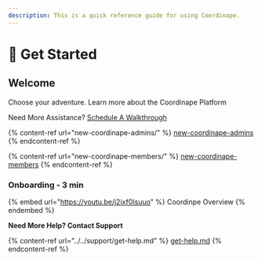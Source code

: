```yaml
---
description: This is a quick reference guide for using Coordinape.
---
```


# 🥳 Get Started

## Welcome

Choose your adventure. Learn more about the Coordinape Platform

Need More Assistance? [Schedule A Walkthrough](https://calendly.com/zakku/coordinape-call)

{% content-ref url="new-coordinape-admins/" %}
[new-coordinape-admins](new-coordinape-admins/)
{% endcontent-ref %}

{% content-ref url="new-coordinape-members/" %}
[new-coordinape-members](new-coordinape-members/)
{% endcontent-ref %}

### Onboarding - 3 min

{% embed url="https://youtu.be/j2ixf0Isuuo" %}
Coordinpe Overview
{% endembed %}

**Need More Help? Contact Support**

{% content-ref url="../../support/get-help.md" %}
[get-help.md](../../support/get-help.md)
{% endcontent-ref %}
